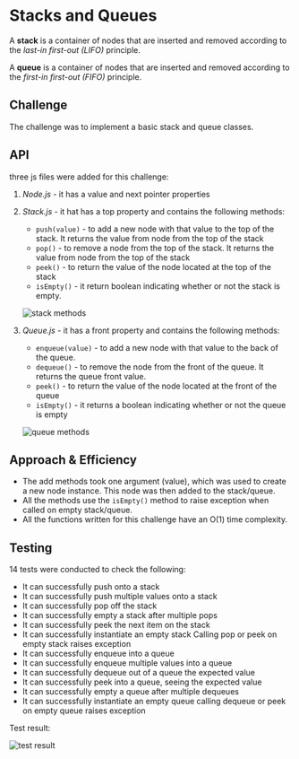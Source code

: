 # Stacks and Queues

A **stack** is a container of nodes that are inserted and removed according to the *last-in first-out (LIFO)* principle.

A **queue** is a container of nodes that are inserted and removed according to the *first-in first-out (FIFO)* principle.

## Challenge

The challenge was to implement a basic stack and queue classes.

## API

three js files were added for this challenge:

1. *Node.js* - it has a value and next pointer properties
2. *Stack.js* - it hat has a top property and contains the following methods:
    * `push(value)` - to add a new node with that value to the top of the stack. It returns the value from node from the top of the stack
    * `pop()` - to remove a node from the top of the stack. It returns the value from node from the top of the stack
    * `peek()` - to return the value of the node located at the top of the stack
    * `isEmpty()` - it return boolean indicating whether or not the stack is empty.

    ![stack methods](https://camo.githubusercontent.com/5054eafac6ccaa3117e2b9426eab4f59502f2a4004c08cb44c6b997797709301/68747470733a2f2f76697661646966666572656e6365732e636f6d2f77702d636f6e74656e742f75706c6f6164732f323032302f30332f537461636b2d446174612d5374727563747572652e6a7067)

3. *Queue.js* - it has a front property and contains the following methods:
    * `enqueue(value)` - to add a new node with that value to the back of the queue.
    * `dequeue()` - to remove the node from the front of the queue. It returns the queue front value.
    * `peek()` - to return the value of the node located at the front of the queue
    * `isEmpty()` - it returns a boolean indicating whether or not the queue is empty

    ![queue methods](https://camo.githubusercontent.com/f8b7bae7da0d78b21043e83c8e81941e696ec31b6bfb49b484ff6dfe29bf85d3/68747470733a2f2f62656e6f697470617371756965722e636f6d2f696d616765732f323032302f30332f71756575652d646174612d7374727563747572652e706e67)

## Approach & Efficiency

* The add methods took one argument (value), which was used to create a new node instance. This node was then added to the stack/queue.
* All the methods use the `isEmpty()` method to raise exception when called on empty stack/queue.
* All the functions written for this challenge have an O(1) time complexity.

## Testing

14 tests were conducted to check the following:

* It can successfully push onto a stack
* It can successfully push multiple values onto a stack
* It can successfully pop off the stack
* It can successfully empty a stack after multiple pops
* It can successfully peek the next item on the stack
* It can successfully instantiate an empty stack
Calling pop or peek on empty stack raises exception
* It can successfully enqueue into a queue
* It can successfully enqueue multiple values into a queue
* It can successfully dequeue out of a queue the expected value
* It can successfully peek into a queue, seeing the expected value
* It can successfully empty a queue after multiple dequeues
* It can successfully instantiate an empty queue
calling dequeue or peek on empty queue raises exception

Test result:

![test result](ch10tests.PNG)
